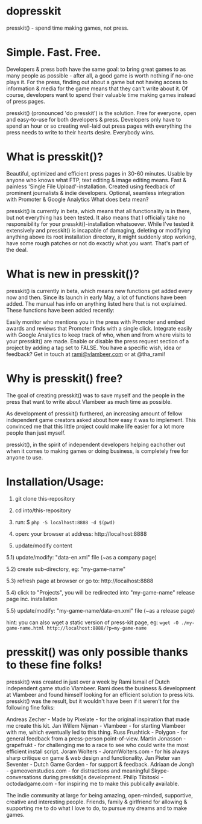 dopresskit
==========

presskit() - spend time making games, not press.


Simple. Fast. Free.
==========
Developers & press both have the same goal: to bring great games to as many people as possible - after all, a good game is worth nothing if no-one plays it. For the press, finding out about a game but not having access to information & media for the game means that they can't write about it. Of course, developers want to spend their valuable time making games instead of press pages.

presskit() (pronounced 'do presskit') is the solution. Free for everyone, open and easy-to-use for both developers & press. Developers only have to spend an hour or so creating well-laid out press pages with everything the press needs to write to their hearts desire. Everybody wins.


What is presskit()?
==========
Beautiful, optimized and efficient press pages in 30-60 minutes.
Usable by anyone who knows what FTP, text editing & image editing means.
Fast & painless 'Single File Upload'-installation.
Created using feedback of prominent journalists & indie developers.
Optional, seamless integration with Promoter & Google Analytics
What does beta mean?

presskit() is currently in beta, which means that all functionality is in there, but not everything has been tested. It also means that I officially take no responsibility for your presskit()-installation whatsoever. While I've tested it extensively and presskit() is incapable of damaging, deleting or modifying anything above its root installation directory, it might suddenly stop working, have some rough patches or not do exactly what you want. That's part of the deal.


What is new in presskit()?
==========
presskit() is currently in beta, which means new functions get added every now and then. Since its launch in early May, a lot of functions have been added. The manual has info on anything listed here that is not explained. These functions have been added recently:

Easily monitor who mentions you in the press with Promoter and embed awards and reviews that Promoter finds with a single click.
Integrate easily with Google Analytics to keep track of who, when and from where visits to your presskit() are made.
Enable or disable the press request section of a project by adding a <can-request-press-copy> tag set to FALSE.
You have a specific wish, idea or feedback? Get in touch at rami@vlambeer.com or at @tha_rami!


Why is presskit() free?
==========
The goal of creating presskit() was to save myself and the people in the press that want to write about Vlambeer as much time as possible.

As development of presskit() furthered, an increasing amount of fellow independent game creators asked about how easy it was to implement. This convinced me that this little project could make life easier for a lot more people than just myself.

presskit(), in the spirit of independent developers helping eachother out when it comes to making games or doing business, is completely free for anyone to use.

Installation/Usage:
==========
1) git clone this-repository

2) cd into/this-repository

3) run: $ `php -S localhost:8888 -d $(pwd)`

4) open: your browser at address: http://localhost:8888

5) update/modify content

5.1) update/modify: "data-en.xml" file (~as a company page)

5.2) create sub-directory, eg: "my-game-name"

5.3) refresh page at browser or go to: http://localhost:8888

5.4) click to "Projects", you will be redirected into "my-game-name" release page inc. installation

5.5) update/modify: "my-game-name/data-en.xml" file (~as a release page)

hint: you can also wget a static version of press-kit page, eg: `wget -O ./my-game-name.html http://localhost:8888/?p=my-game-name`


presskit() was only possible thanks to these fine folks!
==========

presskit() was created in just over a week by Rami Ismail of Dutch independent game studio Vlambeer. Rami does the business & development at Vlambeer and found himself looking for an efficient solution to press kits. presskit() was the result, but it wouldn't have been if it weren't for the following fine folks:

Andreas Zecher - Made by Pixelate - for the original inspiration that made me create this kit.
Jan Willem Nijman - Vlambeer - for starting Vlambeer with me, which eventually led to this thing.
Russ Frushtick - Polygon - for general feedback from a press-person point-of-view.
Martin Jonasson - grapefrukt - for challenging me to a race to see who could write the most efficient install script.
Joram Wolters - JoramWolters.com - for his always sharp critique on game & web design and functionality.
Jan Pieter van Seventer - Dutch Game Garden - for support & feedback.
Adriaan de Jongh - gameovenstudios.com - for distractions and meaningful Skype-conversations during presskit()s development.
Philip Tibitoski - octodadgame.com - for inspiring me to make this publically available.

The indie community at large for being amazing, open-minded, supportive, creative and interesting people.
Friends, family & girlfriend for allowing & supporting me to do what I love to do, to pursue my dreams and to make games.

